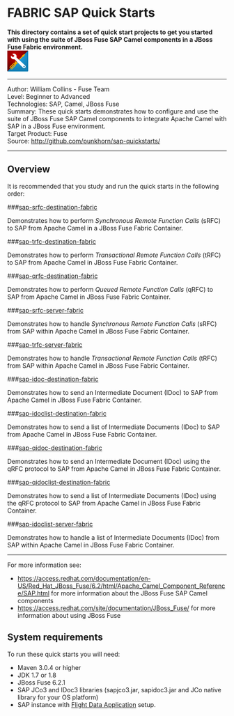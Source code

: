 FABRIC SAP Quick Starts  
=====================  
 **This directory contains a set of quick start projects to get you started with using the suite of JBoss Fuse SAP Camel components in a JBoss Fuse Fabric environment.**  
![SAP Tool Suite](../sap_tool_suite.png "SAP Tool Suite")

***  
Author: William Collins - Fuse Team  
Level: Beginner to Advanced  
Technologies: SAP, Camel, JBoss Fuse  
Summary: These quick starts demonstrates how to configure and use the suite of JBoss Fuse SAP Camel components to integrate Apache Camel with SAP in a JBoss Fuse environment.       
Target Product: Fuse  
Source: <http://github.com/punkhorn/sap-quickstarts/>  

***  

Overview  
--------  

It is recommended that you study and run the quick starts in the following order:  

###[sap-srfc-destination-fabric](sap-srfc-destination-fabric/README.md)  

Demonstrates how to perform *Synchronous Remote Function Calls* (sRFC) to SAP from Apache Camel in a JBoss Fuse Fabric Container.   
  
###[sap-trfc-destination-fabric](sap-trfc-destination-fabric/README.md)  

Demonstrates how to perform *Transactional Remote Function Calls* (tRFC) to SAP from Apache Camel in JBoss Fuse Fabric Container.      
  
###[sap-qrfc-destination-fabric](sap-qrfc-destination-fabric/README.md)  

Demonstrates how to perform *Queued Remote Function Calls* (qRFC) to SAP from Apache Camel in JBoss Fuse Fabric Container.   
  
###[sap-srfc-server-fabric](sap-srfc-server-fabric/README.md)   

Demonstrates how to handle *Synchronous Remote Function Calls* (sRFC) from SAP within Apache Camel in JBoss Fuse Fabric Container.   
  
###[sap-trfc-server-fabric](sap-trfc-server-fabric/README.md)  

Demonstrates how to handle *Transactional Remote Function Calls* (tRFC) from SAP within Apache Camel in JBoss Fuse Fabric Container.   
  
###[sap-idoc-destination-fabric](sap-idoc-destination-fabric/README.md)  

Demonstrates how to send an Intermediate Document (IDoc) to SAP from Apache Camel in JBoss Fuse Fabric Container.   
  
###[sap-idoclist-destination-fabric](sap-idoclist-destination-fabric/README.md)  

Demonstrates how to send a list of Intermediate Documents (IDoc) to SAP from Apache Camel in JBoss Fuse Fabric Container.   
  
###[sap-qidoc-destination-fabric](sap-qidoc-destination-fabric/README.md)  

Demonstrates how to send an Intermediate Document (IDoc) using the qRFC protocol to SAP from Apache Camel in JBoss Fuse Fabric Container.   
  
###[sap-qidoclist-destination-fabric](sap-qidoclist-destination-fabric/README.md)  

Demonstrates how to send a list of Intermediate Documents (IDoc) using the qRFC protocol to SAP from Apache Camel in JBoss Fuse Fabric Container.   
  
###[sap-idoclist-server-fabric](sap-idoclist-server-fabric/README.md)  

Demonstrates how to handle a list of Intermediate Documents (IDoc) from SAP within Apache Camel in JBoss Fuse Fabric Container.   
  
-----
For more information see:

* <https://access.redhat.com/documentation/en-US/Red_Hat_JBoss_Fuse/6.2/html/Apache_Camel_Component_Reference/SAP.html> for more information about the JBoss Fuse SAP Camel components 
* <https://access.redhat.com/site/documentation/JBoss_Fuse/> for more information about using JBoss Fuse

System requirements
-------------------

To run these quick starts you will need:

* Maven 3.0.4 or higher
* JDK 1.7 or 1.8
* JBoss Fuse 6.2.1
* SAP JCo3 and IDoc3 libraries (sapjco3.jar, sapidoc3.jar and JCo native library for your OS platform)
* SAP instance with [Flight Data Application](http://help.sap.com/saphelp_erp60_sp/helpdata/en/db/7c623cf568896be10000000a11405a/content.htm) setup.
  